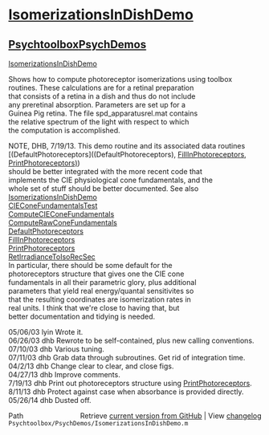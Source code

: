 # [IsomerizationsInDishDemo](IsomerizationsInDishDemo)
## [Psychtoolbox](Psychtoolbox)[PsychDemos](PsychDemos)

[IsomerizationsInDishDemo](IsomerizationsInDishDemo)  
  
Shows how to compute photoreceptor isomerizations using toolbox  
routines.  These calculations are for a retinal preparation  
that consists of a retina in a dish and thus do not include  
any preretinal absorption.  Parameters are set up for a  
Guinea Pig retina.  The file spd\_apparatusrel.mat contains  
the relative spectrum of the light with respect to which  
the computation is accomplished.  
  
NOTE, DHB, 7/19/13. This demo routine and its associated data routines   
[(DefaultPhotoreceptors]((DefaultPhotoreceptors), [FillInPhotoreceptors](FillInPhotoreceptors), [PrintPhotoreceptors)](PrintPhotoreceptors))  
should be better integrated with the more recent code that  
implements the CIE physiological cone fundamentals, and the  
whole set of stuff should be better documented.  See also  
   [IsomerizationsInDishDemo](IsomerizationsInDishDemo)  
   [CIEConeFundamentalsTest](CIEConeFundamentalsTest)  
   [ComputeCIEConeFundamentals](ComputeCIEConeFundamentals)  
   [ComputeRawConeFundamentals](ComputeRawConeFundamentals)  
   [DefaultPhotoreceptors](DefaultPhotoreceptors)  
   [FillInPhotoreceptors](FillInPhotoreceptors)  
   [PrintPhotoreceptors](PrintPhotoreceptors)  
   [RetIrradianceToIsoRecSec](RetIrradianceToIsoRecSec)  
In particular, there should be some default for the   
photoreceptors structure that gives one the CIE cone  
fundamentals in all their parametric glory, plus additional  
parameters that yield real energy/quantal sensitivites so  
that the resulting coordinates are isomerization rates in  
real units.  I think that we're close to having that, but  
better documentation and tidying is needed.  
  
05/06/03 lyin Wrote it.  
06/26/03 dhb    Rewrote to be self-contained, plus new calling conventions.  
07/10/03 dhb  Various tuning.  
07/11/03 dhb  Grab data through subroutines.  Get rid of integration time.  
04/2/13  dhb  Change clear to clear, and close figs.  
04/27/13 dhb  Improve comments.  
7/19/13  dhb  Print out photoreceptors structure using [PrintPhotoreceptors](PrintPhotoreceptors).  
8/11/13  dhb  Protect against case when absorbance is provided directly.  
05/26/14 dhb  Dusted off.  




<div class="code_header" style="text-align:right;">
  <span style="float:left;">Path&nbsp;&nbsp;</span> <span class="counter">Retrieve <a href=
  "https://raw.github.com/Psychtoolbox-3/Psychtoolbox-3/beta/Psychtoolbox/PsychDemos/IsomerizationsInDishDemo.m">current version from GitHub</a> | View <a href=
  "https://github.com/Psychtoolbox-3/Psychtoolbox-3/commits/beta/Psychtoolbox/PsychDemos/IsomerizationsInDishDemo.m">changelog</a></span>
</div>
<div class="code">
  <code>Psychtoolbox/PsychDemos/IsomerizationsInDishDemo.m</code>
</div>

